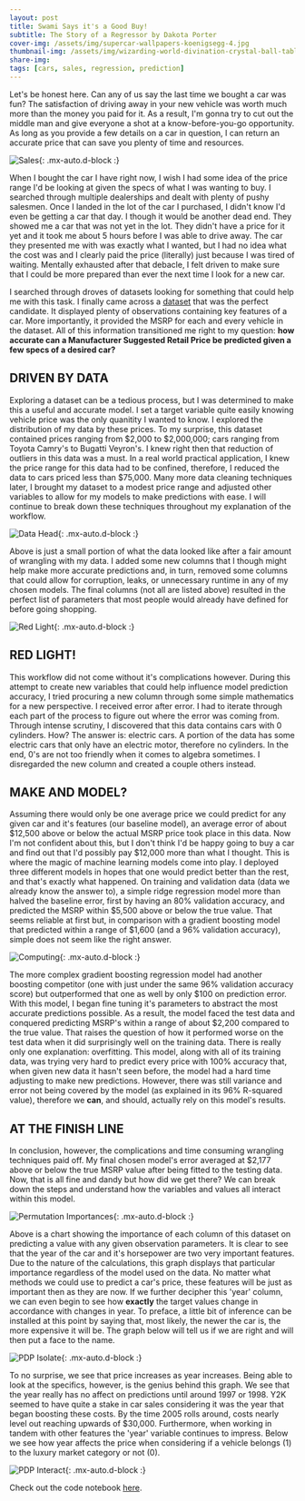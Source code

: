 ```yaml
---
layout: post
title: Swami Says it's a Good Buy!
subtitle: The Story of a Regressor by Dakota Porter
cover-img: /assets/img/supercar-wallpapers-koenigsegg-4.jpg
thumbnail-img: /assets/img/wizarding-world-divination-crystal-ball-table-lamp-c.jpg
share-img: 
tags: [cars, sales, regression, prediction]
---
```


Let's be honest here. Can any of us say the last time we bought a car was fun? The satisfaction of driving away in your new vehicle was worth much more than the money you paid for it. As a result, I'm gonna try to cut out the middle man and give everyone a shot at a know-before-you-go opportunity. As long as you provide a few details on a car in question, I can return an accurate price that can save you plenty of time and resources. 

![Sales](/assets/img/sales.jpg){: .mx-auto.d-block :}

When I bought the car I have right now, I wish I had some idea of the price range I'd be looking at given the specs of what I was wanting to buy. I searched through multiple dealerships and dealt with plenty of pushy salesmen. Once I landed in the lot of the car I purchased, I didn't know I'd even be getting a car that day. I though it would be another dead end. They showed me a car that was not yet in the lot. They didn't have a price for it yet and it took me about 5 hours before I was able to drive away. The car they presented me with was exactly what I wanted, but I had no idea what the cost was and I clearly paid the price (literally) just because I was tired of waiting. Mentally exhausted after that debacle, I felt driven to make sure that I could be more prepared than ever the next time I look for a new car.

I searched through droves of datasets looking for something that could help me with this task. I finally came across a [dataset](https://www.kaggle.com/CooperUnion/cardataset) that was the perfect candidate. It displayed plenty of observations containing key features of a car. More importantly, it provided the MSRP for each and every vehicle in the dataset. All of this information transitioned me right to my question: **how accurate can a Manufacturer Suggested Retail Price be predicted given a few specs of a desired car?**

## DRIVEN BY DATA

Exploring a dataset can be a tedious process, but I was determined to make this a useful and accurate model. I set a target variable quite easily knowing vehicle price was the only quanitity I wanted to know. I explored the distribution of my data by these prices. To my surprise, this dataset contained prices ranging from $2,000 to $2,000,000; cars ranging from Toyota Camry's to Bugatti Veyron's. I knew right then that reduction of outliers in this data was a must. In a real world practical application, I knew the price range for this data had to be confined, therefore, I reduced the data to cars priced less than $75,000. Many more data cleaning techniques later, I brought my dataset to a modest price range and adjusted other variables to allow for my models to make predictions with ease. I will continue to break down these techniques throughout my explanation of the workflow.

![Data Head](/assets/img/df_head.PNG){: .mx-auto.d-block :}

Above is just a small portion of what the data looked like after a fair amount of wrangling with my data. I added some new columns that I though might help make more accurate predictions and, in turn, removed some columns that could allow for corruption, leaks, or unnecessary runtime in any of my chosen models. The final columns (not all are listed above) resulted in the perfect list of parameters that most people would already have defined for before going shopping.

![Red Light](/assets/img/red_light.jpg){: .mx-auto.d-block :}

## RED LIGHT!

This workflow did not come without it's complications however. During this attempt to create new variables that could help influence model prediction accuracy, I tried procuring a new column through some simple mathematics for a new perspective. I received error after error. I had to iterate through each part of the process to figure out where the error was coming from. Through intense scrutiny, I discovered that this data contains cars with 0 cylinders. How? The answer is: electric cars. A portion of the data has some electric cars that only have an electric motor, therefore no cylinders. In the end, 0's are not too friendly when it comes to algebra sometimes. I disregarded the new column and created a couple others instead.

## MAKE AND MODEL?

Assuming there would only be one average price we could predict for any given car and it's features (our baseline model), an average error of about $12,500 above or below the actual MSRP price took place in this data. Now I'm not confident about this, but I don't think I'd be happy going to buy a car and find out that I'd possibly pay $12,000 more than what I thought. This is where the magic of machine learning models come into play. I deployed three different models in hopes that one would predict better than the rest, and that's exactly what happened. On training and validation data (data we already know the answer to), a simple ridge regression model more than halved the baseline error, first by having an 80% validation accuracy, and predicted the MSRP within $5,500 above or below the true value. That seems reliable at first but, in comparison with a gradient boosting model that predicted within a range of $1,600 (and a 96% validation accuracy), simple does not seem like the right answer.

![Computing](/assets/img/computing.jpg){: .mx-auto.d-block :}

The more complex gradient boosting regression model had another boosting competitor (one with just under the same 96% validation accuracy score) but outperformed that one as well by only $100 on prediction error. With this model, I began fine tuning it's parameters to abstract the most accurate predictions possible. As a result, the model faced the test data and conquered predicting MSRP's within a range of about $2,200 compared to the true value. That raises the question of how it performed worse on the test data when it did surprisingly well on the training data. There is really only one explanation: overfitting. This model, along with all of its training data, was trying very hard to predict every price with 100% accuracy that, when given new data it hasn't seen before, the model had a hard time adjusting to make new predictions. However, there was still variance and error not being covered by the model (as explained in its 96% R-squared value), therefore we **can**, and should, actually rely on this model's results.

## AT THE FINISH LINE

In conclusion, however, the complications and time consuming wrangling techniques paid off. My final chosen model's error averaged at $2,177 above or below the true MSRP value after being fitted to the testing data. Now, that is all fine and dandy but how did we get there? We can break down the steps and understand how the variables and values all interact within this model.

![Permutation Importances](/assets/img/perm_imp.png){: .mx-auto.d-block :}

Above is a chart showing the importance of each column of this dataset on predicting a value with any given observation parameters. It is clear to see that the year of the car and it's horsepower are two very important features. Due to the nature of the calculations, this graph displays that particular importance regardless of the model used on the data. No matter what methods we could use to predict a car's price, these features will be just as important then as they are now. If we further decipher this 'year' column, we can even begin to see how **exactly** the target values change in accordance with changes in year. To preface, a little bit of inference can be installed at this point by saying that, most likely, the newer the car is, the more expensive it will be. The graph below will tell us if we are right and will then put a face to the name.

![PDP Isolate](/assets/img/PDP_year.png){: .mx-auto.d-block :}

To no surprise, we see that price increases as year increases. Being able to look at the specifics, however, is the genius behind this graph. We see that the year really has no affect on predictions until around 1997 or 1998. Y2K seemed to have quite a stake in car sales considering it was the year that began boosting these costs. By the time 2005 rolls around, costs nearly level out reaching upwards of $30,000. Furthermore, when working in tandem with other features the 'year' variable continues to impress. Below we see how year affects the price when considering if a vehicle belongs (1) to the luxury market category or not (0).

![PDP Interact](/assest/img/PDP_interact.png){: .mx-auto.d-block :}



Check out the code notebook [here](https://github.com/dakotagporter/Portfolio/blob/main/Beer_Portfolio.ipynb).
